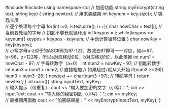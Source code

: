 #include <iostream>
#include <string>
using namespace std;
// 加密功能
string myEncrypt(string text, string key) {
    string newtext;  // 用来装结果 
    int keynum = key.size(); // 钥匙长度   
    // 逐个处理每个字母
    for(int i=0; i<text.size(); i++){
        char nowChar = text[i];  // 当前要处理的字母 
        // 钥匙不够长就循环用
        int keypos = i;
        while(keypos >= keynum){
            keypos = keypos - keynum; // 手动计算循环位置 
        }
        char nowKey = key[keypos];  
        // 小写字母a-z对于的ASCII码为97-122，故减去97即可一一对应，如a=97，b=98，z=122等，所以a对应移动0位，b对应移动1位，以此类推 
        int num1 = nowChar - 97;    // 字母转数字（a=0）
        int num2 = nowKey - 97;     // 钥匙转数字 
        int num3 = num1 + num2;     // 直接相加 
        // 如果超过z就从头开始
        if(num3 >=26){
            num3 = num3 -26;
        }
        newtext += char(num3 +97);  // 转回字母 
    }
    return newtext;
}
int main(){
    string inputText, myKey;   
    // 输入提示（带重复）
    cout << "输入要加密的文字（小写）：";
    cin >> inputText;
    cout << "输入你的秘密钥匙（小写）：";
    cin >> myKey;    
    // 直接调用函数 
    cout << "加密结果是：" << myEncrypt(inputText, myKey);
}
